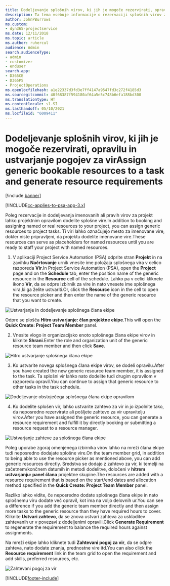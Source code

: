 ```yaml
---
title: Dodeljevanje splošnih virov, ki jih je mogoče rezervirati, opravilu in projektni ekipi
description: Ta tema vsebuje informacije o rezervaciji splošnih virov za opravila in projektne ekipe.
author: JohnPBurrows
ms.custom:
- dyn365-projectservice
ms.date: 12/11/2018
ms.topic: article
ms.author: ruhercul
audience: Admin
search.audienceType:
- admin
- customizer
- enduser
search.app:
- D365CE
- D365PS
- ProjectOperations
ms.openlocfilehash: a1e22337d3fd3e7ff4147a9547fd3c272f4185d3
ms.sourcegitcommit: 40f68387f594180af64a5e5c748b6efa188bd300
ms.translationtype: HT
ms.contentlocale: sl-SI
ms.lasthandoff: 05/10/2021
ms.locfileid: "6009411"
---
```

# <a name="assign-generic-bookable-resources-to-a-task-and-generate-resource-requirements"></a><span data-ttu-id="adc15-103">Dodeljevanje splošnih virov, ki jih je mogoče rezervirati, opravilu in ustvarjanje pogojev za vir</span><span class="sxs-lookup"><span data-stu-id="adc15-103">Assign generic bookable resources to a task and generate resource requirements</span></span> 

[!include [banner](../includes/psa-now-project-operations.md)]

[!INCLUDE[cc-applies-to-psa-app-3.x](../includes/cc-applies-to-psa-app-3x.md)]

<span data-ttu-id="adc15-104">Poleg rezervacije in dodeljevanja imenovanih ali pravih virov za projekt lahko projektnim opravilom dodelite splošne vire.</span><span class="sxs-lookup"><span data-stu-id="adc15-104">In addition to booking and assigning named or real resources to your project, you can assign generic resources to project tasks.</span></span> <span data-ttu-id="adc15-105">Ti viri lahko označujejo mesto za imenovane vire, dokler niste pripravljeni, da projektu dodelite imenovane vire.</span><span class="sxs-lookup"><span data-stu-id="adc15-105">These resources can serve as placeholders for named resources until you are ready to staff your project with named resources.</span></span> 

1. <span data-ttu-id="adc15-106">V aplikaciji Project Service Automation (PSA) odprite stran **Projekt** in na zavihku **Načrtovanje** urnik vnesite ime položaja splošnega vira v celico razporeda **Vir**.</span><span class="sxs-lookup"><span data-stu-id="adc15-106">In Project Service Automation (PSA), open the **Project** page and on the **Schedule** tab, enter the position name of the generic resource in the **Resource** cell of the schedule.</span></span> <span data-ttu-id="adc15-107">Lahko pa v celici kliknete ikono **Vir**, da se odpre izbirnik za vire in nato vnesete ime splošnega vira,ki ga želite ustvariti.</span><span class="sxs-lookup"><span data-stu-id="adc15-107">Or, click the **Resource** icon in the cell to open the resource picker and then enter the name of the generic resource that you want to create.</span></span>

![Ustvarjanje in dodeljevanje splošnega člana ekipe](media/RM-how-to-9.png)

<span data-ttu-id="adc15-109">Odpre se plošča **Hitro ustvarjanje: član projektne ekipe**.</span><span class="sxs-lookup"><span data-stu-id="adc15-109">This will open the **Quick Create: Project Team Member** panel.</span></span> 

2. <span data-ttu-id="adc15-110">Vnesite vlogo in organizacijsko enoto splošnega člana ekipe virov in kliknite **Shrani**.</span><span class="sxs-lookup"><span data-stu-id="adc15-110">Enter the role and organization unit of the generic resource team member and then click **Save**.</span></span>

![Hitro ustvarjanje splošnega člana ekipe](media/RM-how-to-10.png)

3. <span data-ttu-id="adc15-112">Ko ustvarite novega splošnega člana ekipe virov, se dodeli opravilu.</span><span class="sxs-lookup"><span data-stu-id="adc15-112">After you have created the new generic resource team member, it is assigned to the task.</span></span> <span data-ttu-id="adc15-113">Ta splošni vir lahko nato dodelite tudi drugim opravilom v razporedu opravil.</span><span class="sxs-lookup"><span data-stu-id="adc15-113">You can continue to assign that generic resource to other tasks in the task schedule.</span></span>

![Dodeljevanje obstoječega splošnega člana ekipe opravilom](media/RM-how-to-11.png)

4. <span data-ttu-id="adc15-115">Ko dodelite splošen vir, lahko ustvarite zahtevo za vir in jo izpolnite tako, da neposredno rezervirate ali pošljete zahtevo za vir upravitelju virov.</span><span class="sxs-lookup"><span data-stu-id="adc15-115">After you have assigned the generic resource, you can generate a resource requirement and fulfill it by directly booking or submitting a resource request to a resource manager.</span></span>

![Ustvarjanje zahteve za splošnega člana ekipe](media/RM-how-to-12.png)

<span data-ttu-id="adc15-117">Poleg uporabe zgoraj omenjenega izbirnika virov lahko na mreži člana ekipe tudi neposredno dodajate splošne vire.</span><span class="sxs-lookup"><span data-stu-id="adc15-117">On the team member grid, in addition to being able to use the resource picker as mentioned above, you can add generic resources directly.</span></span> <span data-ttu-id="adc15-118">Sredstva se dodajo z zahtevo za vir, ki temelji na začetnem/končnem datumih in metodi dodelitve, določeni v **hitrem ustvarjanju: panel člana** projektne skupine.</span><span class="sxs-lookup"><span data-stu-id="adc15-118">The resources are added with a resource requirement that is based on the start/end dates and allocation method specified in the **Quick Create: Project Team Member** panel.</span></span>

<span data-ttu-id="adc15-119">Razliko lahko vidite, če neposredno dodate splošnega člana ekipe in nato splošnemu viru dodate več opravil, kot ima na voljo delovnih ur.</span><span class="sxs-lookup"><span data-stu-id="adc15-119">You can see a difference if you add the generic team member directly and then assign more tasks to the generic resource than they have required hours to cover.</span></span> <span data-ttu-id="adc15-120">Kliknite **Ustvari zahtevo**, da se znova ustvari zahteva za uskladitev zahtevanih ur v povezavi z dodeljenimi opravili.</span><span class="sxs-lookup"><span data-stu-id="adc15-120">Click **Generate Requirement** to regenerate the requirement to balance the required hours against assignments.</span></span>

<span data-ttu-id="adc15-121">Na mreži ekipe lahko kliknete tudi **Zahtevani pogoj za vir**, da se odpre zahteva, nato dodate znanja, prednostne vire itd.</span><span class="sxs-lookup"><span data-stu-id="adc15-121">You can also click the **Resource requirement** link in the team grid to open the requirement and add skills, preferred resources, etc.</span></span>

![Zahtevani pogoj za vir](media/RM-how-to-13.png)



[!INCLUDE[footer-include](../includes/footer-banner.md)]